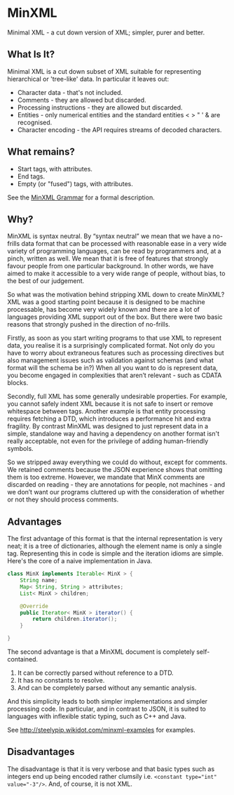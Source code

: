 MinXML
======

Minimal XML - a cut down version of XML; simpler, purer and better. 

What Is It?
-----------

Minimal XML is a cut down subset of XML suitable for representing hierarchical or 'tree-like' data. In particular it leaves out:

* Character data - that's not included.
* Comments - they are allowed but discarded.
* Processing instructions - they are allowed but discarded.
* Entities - only numerical entities and the standard entities &lt; &gt; &quot; &apos; &amp; are recognised.
* Character encoding - the API requires streams of decoded characters.

What remains?
-------------

* Start tags, with attributes.
* End tags.
* Empty (or "fused") tags, with attributes.

See the [MinXML Grammar](http://steelypip.wikidot.com/minxml-grammar) for a formal description.

Why?
----

MinXML is syntax neutral. By “syntax neutral” we mean that we have a no-frills data format that can be processed with reasonable ease in a very wide variety of programming languages, can be read by programmers and, at a pinch, written as well. We mean that it is free of features that strongly favour people from one particular background. In other words, we have aimed to make it accessible to a very wide range of people, without bias, to the best of our judgement.

So what was the motivation behind stripping XML down to create MinXML? XML was a good starting point because it is designed to be machine processable, has become very widely known and there are a lot of languages providing XML support out of the box. But there were two basic reasons that strongly pushed in the direction of no-frills.

Firstly, as soon as you start writing programs to that use XML to represent data, you realise it is a surprisingly complicated format. Not only do you have to worry about extraneous features such as processing directives but also management issues such as validation against schemas (and what format will the schema be in?) When all you want to do is represent data, you become engaged in complexities that aren’t relevant - such as CDATA blocks.

Secondly, full XML has some generally undesirable properties. For example, you cannot safely indent XML because it is not safe to insert or remove whitespace between tags.  Another example is that entity processing requires fetching a DTD, which introduces a performance hit and extra fragility. By contrast MinXML was designed to just represent data in a simple, standalone way and having a dependency on another format isn't really acceptable, not even for the privilege of adding human-friendly symbols.

So we stripped away everything we could do without, except for comments. We retained comments because the JSON experience shows that omitting them is too extreme. However, we mandate that MinX comments are discarded on reading - they are annotations for people, not machines - and we don’t want our programs cluttered up with the consideration of whether or not they should process comments.

Advantages
----------

The first advantage of this format is that the internal representation is very neat; it is a tree of dictionaries, although the element name is only a single tag. Representing this in code is simple and the iteration idioms are simple. Here's the core of a naive implementation in Java.

```java
class MinX implements Iterable< MinX > {
    String name;
    Map< String, String > attributes;
    List< MinX > children;

    @Override
    public Iterator< MinX > iterator() {
        return children.iterator();
    }

}
```

The second advantage is that a MinXML document is completely self-contained.

  1. It can be correctly parsed without reference to a DTD.
  2. It has no constants to resolve.
  3. And can be completely parsed without any semantic analysis.

And this simplicity leads to both simpler implementations and simpler processing code. In particular, and in contrast to JSON, it is suited to languages with inflexible static typing, such as C++ and Java.

See http://steelypip.wikidot.com/minxml-examples for examples.

Disadvantages
-------------

The disadvantage is that it is very verbose and that basic types such as integers end up being encoded rather clumsily i.e. `<constant type="int" value="-3"/>`. And, of course, it is not XML.